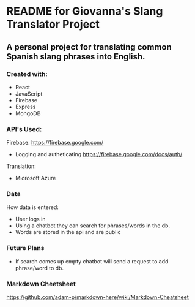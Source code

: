 # README for Giovanna's Slang Translator Project

## A personal project for translating common Spanish slang phrases into English. 

### Created with:
- React
- JavaScript
- Firebase
- Express
- MongoDB


### API's Used:
Firebase: <https://firebase.google.com/>
- Logging and autheticating <https://firebase.google.com/docs/auth/>

Translation:
- Microsoft Azure 

### Data

How data is entered:

- User logs in
- Using a chatbot they can search for phrases/words in the db.
- Words are stored in the api and are public

### Future Plans
- If search comes up empty chatbot will send a request to add phrase/word to db.


### Markdown Cheetsheet
<https://github.com/adam-p/markdown-here/wiki/Markdown-Cheatsheet>